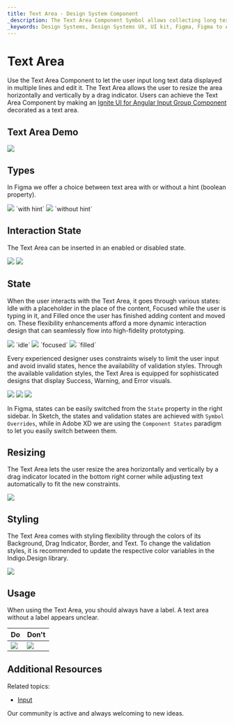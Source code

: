 ```yaml
---
title: Text Area - Design System Component
_description: The Text Area Component Symbol allows collecting long text user data and displaying it in multiple lines.
_keywords: Design Systems, Design Systems UX, UI kit, Figma, Figma to Angular, Export code from Figma, Figma to HTML, Figma UI kits, Sketch, Ignite UI for Angular, Sketch to Angular, Angular, Angular Design System, Export code from Sketch, Design Kits for Angular, Sketch HTML, Sketch to HTML, Sketch UI kits, Adobe XD, Adobe XD to Angular, Export code from Adobe XD, Adobe XD to HTML, Adobe XD UI kits
---
```


# Text Area

Use the Text Area Component to let the user input long text data displayed in multiple lines and edit it. The Text Area allows the user to resize the area horizontally and vertically by a drag indicator. Users can achieve the Text Area Component by making an [Ignite UI for Angular Input Group Component](https://www.infragistics.com/products/ignite-ui-angular/angular/components/input_group.html) decorated as a text area.

## Text Area Demo

<img class="responsive-img" src="../images/textarea_demo.png" srcset="../images/textarea_demo@2x.png 2x" />

## Types
In Figma we offer a choice between text area with or without a hint (boolean property).

<img class="responsive-img" src="../images/textarea_hint.png" srcset="../images/textarea_hint@2x.png 2x" />
`with hint`
<img class="responsive-img" src="../images/textarea_nohint.png" srcset="../images/textarea_nohint@2x.png 2x" />
`without hint`

## Interaction State

The Text Area can be inserted in an enabled or disabled state.

<img class="responsive-img" src="../images/textarea_enabled.png" srcset="../images/textarea_enabled@2x.png 2x" />
<img class="responsive-img" src="../images/textarea_disabled.png" srcset="../images/textarea_disabled@2x.png 2x" />

## State

When the user interacts with the Text Area, it goes through various states: Idle with a placeholder in the place of the content, Focused while the user is typing in it, and Filled once the user has finished adding content and moved on. These flexibility enhancements afford a more dynamic interaction design that can seamlessly flow into high-fidelity prototyping.

<img class="responsive-img" src="../images/textarea_idle.png" srcset="../images/textarea_idle@2x.png 2x" />
`idle`

<img class="responsive-img" src="../images/textarea_focused.png" srcset="../images/textarea_focused@2x.png 2x" />
`focused`

<img class="responsive-img" src="../images/textarea_filled.png" srcset="../images/textarea_filled@2x.png 2x" />
`filled`

Every experienced designer uses constraints wisely to limit the user input and avoid invalid states, hence the availability of validation styles. Through the available validation styles, the Text Area is equipped for sophisticated designs that display Success, Warning, and Error visuals.

<img class="responsive-img" src="../images/textarea_success.png" srcset="../images/textarea_success@2x.png 2x" />
<img class="responsive-img" src="../images/textarea_warning.png" srcset="../images/textarea_warning@2x.png 2x" />
<img class="responsive-img" src="../images/textarea_error.png" srcset="../images/textarea_error@2x.png 2x" />

In Figma, states can be easily switched from the `State` property in the right sidebar. In Sketch, the states and validation states are achieved with `Symbol Overrides`, while in Adobe XD we are using the `Component States` paradigm to let you easily switch between them.

## Resizing

The Text Area lets the user resize the area horizontally and vertically by a drag indicator located in the bottom right corner while adjusting text automatically to fit the new constraints.

<img class="responsive-img" src="../images/textarea_resizing.png" srcset="../images/textarea_resizing@2x.png 2x" />

## Styling

The Text Area comes with styling flexibility through the colors of its Background, Drag Indicator, Border, and Text. To change the validation styles, it is recommended to update the respective color variables in the Indigo.Design library. 

<img class="responsive-img" src="../images/textarea_styling.png" srcset="../images/textarea_styling@2x.png 2x" />

## Usage

When using the Text Area, you should always have a label. A text area without a label appears unclear.

| Do                                                                           | Don't                                                                            |
| ---------------------------------------------------------------------------- | -------------------------------------------------------------------------------- |
| <img class="responsive-img" src="../images/textarea_do1.png" srcset="../images/textarea_do1@2x.png 2x" /> | <img class="responsive-img" src="../images/textarea_dont1.png" srcset="../images/textarea_dont1@2x.png 2x" /> |

## Additional Resources

Related topics:

- [Input](input.md)
  <div class="divider--half"></div>

Our community is active and always welcoming to new ideas.
